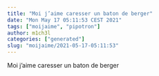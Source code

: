 ```yaml
---
title: "Moi j’aime caresser un baton de berger"
date: "Mon May 17 05:11:53 CEST 2021"
tags: ["moijaime", "pipotron"]
author: m1ch3l
categories: ["generated"]
slug: "moijaime/2021-05-17-05:11:53"
---
```


Moi j’aime caresser un baton de berger
